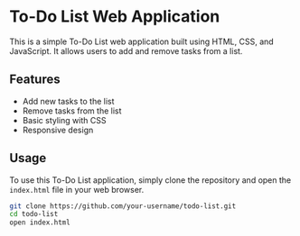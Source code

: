 # To-Do List Web Application

This is a simple To-Do List web application built using HTML, CSS, and JavaScript. It allows users to add and remove tasks from a list.

## Features

- Add new tasks to the list
- Remove tasks from the list
- Basic styling with CSS
- Responsive design



## Usage

To use this To-Do List application, simply clone the repository and open the `index.html` file in your web browser.

```bash
git clone https://github.com/your-username/todo-list.git
cd todo-list
open index.html
